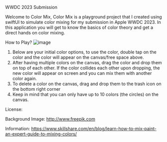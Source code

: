 WWDC 2023 Submission

Welcome to Color Mix,
Color Mix is a playground project that I created using swiftUI to simulate color mixing for my submission in Apple WWDC 2023. In this application you will get to know the basics of color theory and get a direct hands on color mixing.

How to Play?
![image](https://user-images.githubusercontent.com/92912847/233046279-158a2523-24b8-4824-be2a-780209447d08.png)

1. Below are your initial color options, to use the color, double tap on the color and the color will appear on the canvas/free space above.
2. After having multiple colors on the canvas, drag the color and drop them on top of each other. If the color collides each other upon dropping, the new color will appear on screen and you can mix them with another color again.
3. To delete a color on the canvas, drag and drop them to the trash icon on the bottom right corner
4. Keep in mind that you can only have up to 10 colors (the circles) on the canvas.

License:

Background Image: http://www.freepik.com

Information: https://www.skillshare.com/en/blog/learn-how-to-mix-paint-an-expert-guide-to-mixing-colors/ 
